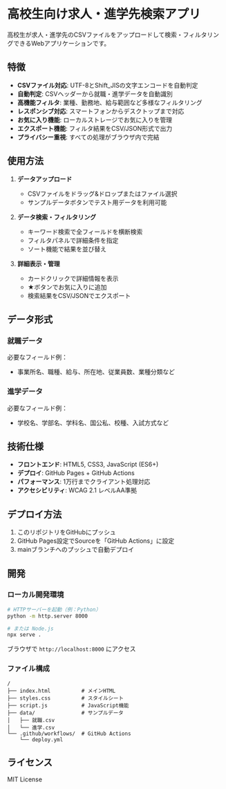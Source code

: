 # 高校生向け求人・進学先検索アプリ

高校生が求人・進学先のCSVファイルをアップロードして検索・フィルタリングできるWebアプリケーションです。

## 特徴

- **CSVファイル対応**: UTF-8とShift_JISの文字エンコードを自動判定
- **自動判定**: CSVヘッダーから就職・進学データを自動識別
- **高機能フィルタ**: 業種、勤務地、給与範囲など多様なフィルタリング
- **レスポンシブ対応**: スマートフォンからデスクトップまで対応
- **お気に入り機能**: ローカルストレージでお気に入りを管理
- **エクスポート機能**: フィルタ結果をCSV/JSON形式で出力
- **プライバシー重視**: すべての処理がブラウザ内で完結

## 使用方法

1. **データアップロード**
   - CSVファイルをドラッグ&ドロップまたはファイル選択
   - サンプルデータボタンでテスト用データを利用可能

2. **データ検索・フィルタリング**
   - キーワード検索で全フィールドを横断検索
   - フィルタパネルで詳細条件を指定
   - ソート機能で結果を並び替え

3. **詳細表示・管理**
   - カードクリックで詳細情報を表示
   - ★ボタンでお気に入りに追加
   - 検索結果をCSV/JSONでエクスポート

## データ形式

### 就職データ
必要なフィールド例：
- 事業所名、職種、給与、所在地、従業員数、業種分類など

### 進学データ
必要なフィールド例：
- 学校名、学部名、学科名、国公私、校種、入試方式など

## 技術仕様

- **フロントエンド**: HTML5, CSS3, JavaScript (ES6+)
- **デプロイ**: GitHub Pages + GitHub Actions
- **パフォーマンス**: 1万行までクライアント処理対応
- **アクセシビリティ**: WCAG 2.1 レベルAA準拠

## デプロイ方法

1. このリポジトリをGitHubにプッシュ
2. GitHub Pages設定でSourceを「GitHub Actions」に設定
3. mainブランチへのプッシュで自動デプロイ

## 開発

### ローカル開発環境

```bash
# HTTPサーバーを起動（例：Python）
python -m http.server 8000

# または Node.js
npx serve .
```

ブラウザで `http://localhost:8000` にアクセス

### ファイル構成

```
/
├── index.html          # メインHTML
├── styles.css          # スタイルシート
├── script.js           # JavaScript機能
├── data/               # サンプルデータ
│   ├── 就職.csv
│   └── 進学.csv
└── .github/workflows/  # GitHub Actions
    └── deploy.yml
```

## ライセンス

MIT License
